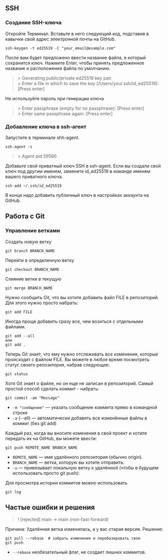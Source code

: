 ## SSH
### Создание SSH-ключа
Откройте Терминал. Вставьте в него следующий код, подставив в кавычки свой адрес электронной почты на GitHub. 

```
ssh-keygen -t ed25519 -C "your_email@example.com"
```

После вам будет предложено ввести название файла, в который сохранится ключ. Нажмите Enter, чтобы принять предложенное название и расположение файла по умолчанию.

> \> Generating public/private ed25519 key pair.  
> \> Enter a file in which to save the key (/Users/you/.ssh/id_ed25519): [Press enter]

Не используйте пароль при генерации ключа

> \> Enter passphrase (empty for no passphrase): [Press enter]  
> \> Enter same passphrase again: [Press enter]

### Добавление ключа в ssh-агент
Запустите в терминале shh-agent.

```
ssh-agent -s
```
> \> Agent pid 59566

Добавьте свой приватный ключ SSH в ssh-agent. Если вы создали свой ключ под другим именем, замените id_ed25519 в команде именем вашего приватного ключа.

```
ssh-add ~/.ssh/id_ed25519
```

В конце надо добавить публичный ключ в настройках аккаунта на GitHub.

## Работа с Git
### Управление ветками

Создать новую ветку

```
git branch BRANCH_NAME
```

Перейти в определенную ветку

```
git checkout BRANCH_NAME
```

Слияние ветки в текущую

```
git merge BRANCH_NAME
```

Нужно сообщить Git, что вы хотите добавить файл FILE в репозиторий. Для этого нужно просто набрать:

```
git add FILE
```

Иногда проще добавить сразу все, чем возиться с отдельными файлами.

```
git add --all
или
git add .
```

Теперь Git знает, что ему нужно отслеживать все изменения, которые происходят с файлом FILE. Вы можете в любое время посмотреть статус своего репозитория, набрав следующее:

```
git status
```

 Хотя Git знает о файле, но он еще не записан в репозиторий. Самый простой способ сделать коммит - набрать:

```
git commit -am "Message"
```
 - `-m "сообщение"` — указать сообщение коммита прямо в командной строке  
 - `-a` (--all) — автоматически добавить все изменённые файлы в коммит (без git add)
  
Каждый раз, когда вы вносите изменения в свой проект и хотите передать их на GitHub, вы можете ввести:

```
git push REMOTE_NAME BRANCH_NAME
```
 - `REMOTE_NAME` — имя удалённого репозитория (обычно origin). 
 - `BRANCH_NAME` — ветка, которую вы хотите отправить.
 - `-u` — привязывает локальную ветку к удалённой (чтобы в будущем использовать просто git push):

Для просмотра истории коммитов можно использовать 

```
git log
```

## Частые ошибки и решения

> ! [rejected] main -> main (non-fast-forward)

Причина: Удалённая ветка изменилась, а у вас старая версия.
Решение:

```
git pull --rebase  # забрать изменения и перебазировать свои
git push
```
 - `--rebase` необязательный флаг, не создает лишних коммитов.